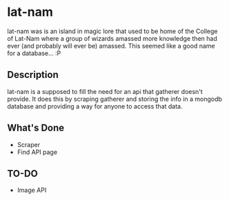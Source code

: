 lat-nam
=======

lat-nam was is an island in magic lore that used to be home of the College of Lat-Nam where a group of wizards amassed more knowledge then had ever (and probably will ever be) amassed.
This seemed like a good name for a database... :P

Description
-----------

lat-nam is a supposed to fill the need for an api that gatherer doesn't provide. It does this by scraping gatherer and storing the info in a mongodb database and providing a way for anyone to access that data.

What's Done
-----------

* Scraper
* Find API page

TO-DO
-----

* Image API

